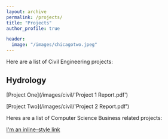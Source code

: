 ```yaml
---
layout: archive
permalink: /projects/
title: "Projects"
author_profile: true

header:
  image: "/images/chicagotwo.jpeg"
---
```




Here are a list of Civil Engineering projects:


## Hydrology

[Project One](/images/civil/'Project 1 Report.pdf')

[Project Two](/images/civil/'Project 2 Report.pdf')



Heres are a list of Computer Science Business related projects:


[I'm an inline-style link](/images/test.pdf)
